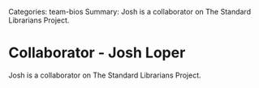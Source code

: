 Categories: team-bios
Summary: Josh is a collaborator on The Standard Librarians Project.

# Collaborator - Josh Loper

Josh is a collaborator on The Standard Librarians Project.